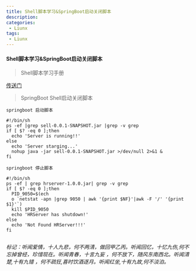 ```yaml
---
title: Shell脚本学习&SpringBoot启动关闭脚本
description: 
categories:
 - Liunx
tags:
 - Liunx
---
```


#### Shell脚本学习&SpringBoot启动关闭脚本

> Shell脚本学习手册 


[传送门](http://www.runoob.com/linux/linux-shell.html)

> SpringBoot Shell启动关闭脚本

```
springboot 启动脚本

#!/bin/sh
ps -ef |grep sell-0.0.1-SNAPSHOT.jar |grep -v grep
if [ $? -eq 0 ];then
  echo 'Server is running!!'
else
  echo 'Server starging...'
  nohup java -jar sell-0.0.1-SNAPSHOT.jar >/dev/null 2>&1 &
fi

springboot 停止脚本

#!/bin/sh
ps -ef | grep hrserver-1.0.0.jar| grep -v grep
if [ $? -eq 0 ];then
  PID_9050=$(ech
  o `netstat -apn |grep 9050 | awk '{print $NF}'|awk -F '/' '{print $1}'`)
  kill $PID_9050
  echo 'HRServer has shutdown!'
else
  echo 'Not Found HRServer!!!'
fi


```


*标记：听闻爱情，十人九悲，何不两清，做回甲乙丙。听闻回忆，十忆九伤,何不忘掉曾经，珍惜现在。听闻青春，十言九妄 ，何不放下，随风东南西北。听闻清楚,十有九错 ，何不疏狂,喜时饮酒逐月。听闻红坐,十有九故,何不淡泊。*